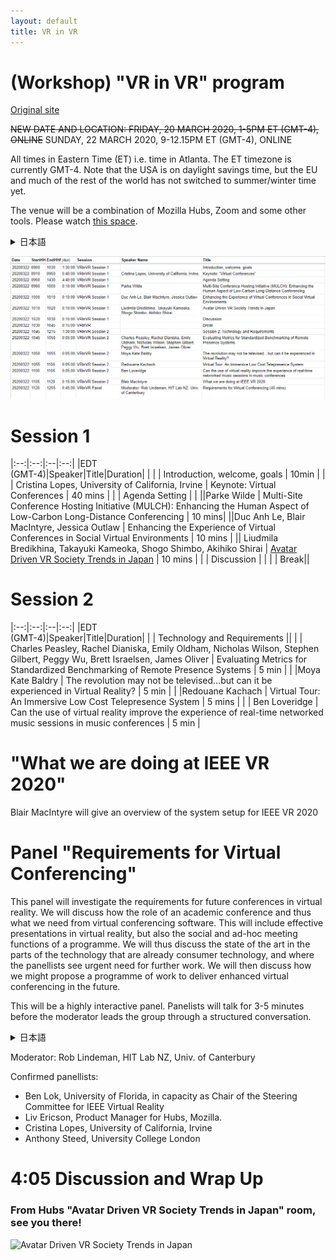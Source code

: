 ```yaml
---
layout: default
title: VR in VR
---
```


# (Workshop) "VR in VR" program
[Original site](https://sites.google.com/view/vrinvr2020)

~~NEW DATE AND LOCATION: FRIDAY, 20 MARCH 2020, 1-5PM ET (GMT-4), ONLINE~~
SUNDAY, 22 MARCH 2020, 9-12.15PM ET (GMT-4), ONLINE

All times in Eastern Time (ET) i.e. time in Atlanta. The ET timezone is currently GMT-4. Note that the USA is on daylight savings time, but the EU and much of the rest of the world has not switched to summer/winter time yet.

The venue will be a combination of Mozilla Hubs, Zoom and some other tools. Please watch [this space](https://sites.google.com/view/vrinvr2020/program).


<details><summary>日本語</summary>新しい日付と場所：2020年3月20日金曜日 東部標準時(GMT-4) 午後1時から5時 オンラインにて。
すべての時間は東部標準時間（ET）、つまりアトランタ時間です。 ETタイムゾーンはGMT-4です。米国は夏時間になっていますが、EUおよびその他の多くの国ではまだ夏時間/冬時間に切り替えていないことに注意してください。<br>
会場は、Mozilla Hubs、Zoom、およびその他のツールの組み合わせになります。<a href="https://sites.google.com/view/vrinvr2020/program">このスペース</a>を見てください。
</details>

![newTimeTableVRinVR.png](newTimeTableVRinVR.png)

# Session 1

|:--:|:--:|:--|:--:|
|EDT<br>(GMT-4)|Speaker|Title|Duration|
|  | | Introduction, welcome, goals | 10min |
|  | Cristina Lopes, University of California, Irvine | Keynote: Virtual Conferences | 40 mins |
|  | Agenda Setting | |
||Parke Wilde | Multi-Site Conference Hosting Initiative (MULCH): Enhancing the Human Aspect of Low-Carbon Long-Distance Conferencing | 10 mins|
||Duc Anh Le, Blair MacIntyre, Jessica Outlaw | Enhancing the Experience of Virtual Conferences in Social Virtual Environments | 10 mins |
|| Liudmila Bredikhina, Takayuki Kameoka, Shogo Shimbo, Akihiko Shirai | [Avatar Driven VR Society Trends in Japan](AvatarDrivenVRSocietyTrendsinJapan.md)</a> | 10 mins |
| | Discussion | |
| | Break||

# Session 2

|:--:|:--:|:--|:--:|
|EDT</br>(GMT-4)|Speaker|Title|Duration|
| | Technology and Requirements ||
| | Charles Peasley, Rachel Dianiska, Emily Oldham, Nicholas Wilson, Stephen Gilbert, Peggy Wu, Brett Israelsen, James Oliver | Evaluating Metrics for Standardized Benchmarking of Remote Presence Systems | 5 min |
| |Moya Kate Baldry | The revolution may not be televised…but can it be experienced in Virtual Reality? | 5 min |
| |Redouane Kachach | Virtual Tour: An Immersive Low Cost Telepresence System | 5 mins |
| | Ben Loveridge | Can the use of virtual reality improve the experience of real-time networked music sessions in music conferences | 5 min |

# "What we are doing at IEEE VR 2020" 

Blair MacIntyre will give an overview of the system setup for IEEE VR 2020

# Panel "Requirements for Virtual Conferencing"

This panel will investigate the requirements for future conferences in virtual reality. We will discuss how the role of an academic conference and thus what we need from virtual conferencing software. This will include effective presentations in virtual reality, but also the social and ad-hoc meeting functions of a programme. We will thus discuss the state of the art in the parts of the technology that are already consumer technology, and where the panellists see urgent need for further work. We will then discuss how we might propose a programme of work to deliver enhanced virtual conferencing in the future.

This will be a highly interactive panel. Panelists will talk for 3-5 minutes before the moderator leads the group through a structured conversation. 

<details><summary>日本語</summary>
このパネルは、VRによる将来の会議の要件を調査します。
学術会議の役割と、VR会議ソフトウェアに必要なものについてディスカッションします。
これはVRでの効果的なプレゼンテーションだけでなく、プログラムのソーシャルおよびアドホックなミーティング機能も含まれます。
すでに消費者向け技術である技術の部分、およびパネリストがさらなる作業が緊急に必要であると考える技術の現状について議論します。
次に、将来の強化されたVR会議を実現するための作業プログラムを提案する方法について説明します。<br>
これは非常にインタラクティブなパネルになります。
モデレーターが構造化したまとめをする前に、パネリストが3～5分間のトークを持ちます。
</details>

Moderator: Rob Lindeman, HIT Lab NZ, Univ. of Canterbury

Confirmed panellists:
- Ben Lok, University of Florida, in capacity as Chair of the Steering Committee for IEEE Virtual Reality
- Liv Ericson, Product Manager for Hubs, Mozilla.
- Cristina Lopes, University of California, Irvine
- Anthony Steed, University College London


# 4:05 Discussion and Wrap Up



### From Hubs "Avatar Driven VR Society Trends in Japan" room, see you there!

![Avatar Driven VR Society Trends in Japan](https://pbs.twimg.com/media/ETZiFyNVAAEe7rj?format=jpg&name=large)

